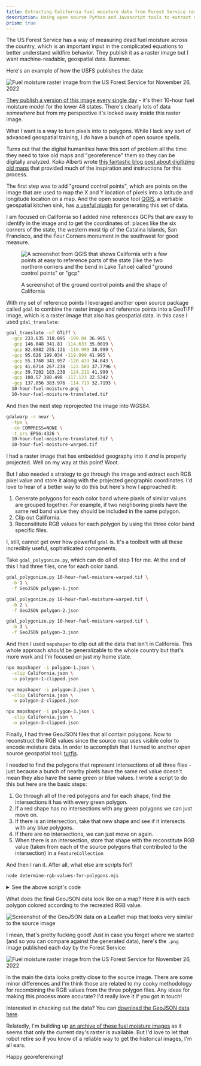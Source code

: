 ```yaml
---
title: Extracting California fuel moisture data from Forest Service rasters
description: Using open source Python and Javascript tools to extract data out of raster images and into GeoJSON files
prism: true
---
```


The US Forest Service has a way of measuring dead fuel moisture across the country, which is an important input in the complicated equations to better understand wildfire behavior. They publish it as a raster image but I want machine-readable, geospatial data. Bummer.

Here's an example of how the USFS publishes the data:

![Fuel moisture raster image from the US Forest Service for November 26, 2022](https://github.com/jeremiak/usfs-dead-fuel-moisture/blob/main/images/2022-11-26-fuel-moisture-us-10h.png?raw=true)

[They publish a version of this image every single day](https://www.wfas.net/index.php/dead-fuel-moisture-moisture--drought-38) - it's their 10-hour fuel moisture model for the lower 48 states. There's clearly lots of data _somewhere_ but from my perspective it's locked away inside this raster image.

What I want is a way to turn pixels into to polygons. While I lack any sort of advanced geospatial training, I _do_ have a bunch of open source spells.

Turns out that the digital humanities have this sort of problem all the time: they need to take old maps and "georeference" them so they can be digitally analyzed. Koko Alberti wrote [this fantastic blog post about digitizing old maps](https://kokoalberti.com/articles/georeferencing-and-digitizing-old-maps-with-gdal/) that provided much of the inspiration and instructions for this process.

The first step was to add "ground control points", which are points on the image that are used to map the X and Y location of pixels into a latitude and longitude location on a map. And the open source tool [QGIS](https://www.qgis.org/en/site/), a vertiable geospatial kitchen sink, has [a useful plugin](https://docs.qgis.org/3.22/en/docs/user_manual/working_with_raster/georeferencer.html?highlight=georef) for generating this set of data.

I am focused on California so I added nine references GCPs that are easy to identify in the image and to get the coordinates of: places like the six corners of the state, the western most tip of the Catalina Islands, San Francisco, and the Four Corners monument in the southwest for good measure.

<figure>

![A screenshot from QGIS that shows California with a few points at easy to reference parts of the state (like the two northern corners and the bend in Lake Tahoe) called "ground control points" or "gcp"](/img/fuel-moisture-maps/california-with-ground-control-points.png)

<figcaption>A screenshot of the ground control points and the shape of California</figcaption>

</figure>

With my set of reference points I leveraged another open source package called `gdal` to combine the raster image and reference points into a GeoTIFF image, which is a raster image that also has geospatial data. In this case I used `gdal_translate`:

```sh
gdal_translate -of GTiff \
  -gcp 233.635 318.095 -109.04 36.995 \
  -gcp 146.048 341.81 -114.633 35.0019 \
  -gcp 82.8982 255.131 -119.999 38.999 \
  -gcp 95.626 199.034 -119.999 41.995 \
  -gcp 55.1768 341.957 -120.433 34.043 \
  -gcp 41.6714 267.238 -122.503 37.7796 \
  -gcp 39.7202 183.238 -124.211 41.999 \
  -gcp 100.57 380.498 -117.123 32.5342 \
  -gcp 137.856 383.976 -114.719 32.7193 \
  10-hour-fuel-moisture.png \
  10-hour-fuel-moisture-translated.tif
```

And then the next step reprojected the image into WGS84.

```sh
gdalwarp -r near \
  -tps \
  -co COMPRESS=NONE \
  -t_srs EPSG:4326 \
  10-hour-fuel-moisture-translated.tif \
  10-hour-fuel-moisture-warped.tif
```

I had a raster image that has embedded geography into it _and_ is properly projected. Well on my way at this point! Woot.

But I also needed a strategy to go through the image and extract each RGB pixel value and store it along with the projected geographic coordinates. I'd love to hear of a better way to do this but here's how I approached it:

1. Generate polygons for each color band where pixels of similar values are grouped together. For example, if two neighboring pixels have the same red band value they should be included in the same polygon.
2. Clip out California.
3. Reconsititute RGB values for each polygon by using the three color band specific files.

I, still, cannot get over how powerful `gdal` is. It's a toolbelt with all these incredibly useful, sophisticated components.

Take `gdal_polygonize.py`, which can do _all_ of step 1 for me. At the end of this I had three files, one for each color band.

```sh
gdal_polygonize.py 10-hour-fuel-moisture-warped.tif \
  -b 1 \
  -f GeoJSON polygon-1.json

gdal_polygonize.py 10-hour-fuel-moisture-warped.tif \
  -b 2 \
  -f GeoJSON polygon-2.json

gdal_polygonize.py 10-hour-fuel-moisture-warped.tif \
  -b 3 \
  -f GeoJSON polygon-3.json
```

And then I used `mapshaper` to clip out all the data that isn't in California. This whole approach _should_ be generalizable to the whole country but that's more work and I'm focused on just my home state.

```sh
npx mapshaper -i polygon-1.json \
  -clip California.json \
  -o polygon-1-clipped.json

npx mapshaper -i polygon-2.json \
  -clip California.json \
  -o polygon-2-clipped.json

npx mapshaper -i polygon-3.json \
  -clip California.json \
  -o polygon-3-clipped.json
```

Finally, I had three GeoJSON files that all contain polygons. Now to reconstruct the RGB values since the source map uses visible color to encode moisture data. In order to accomplish that I turned to another open source geospatial tool: [turfjs](https://turfjs.org/).

I needed to find the polygons that represent intersections of all three files - just because a bunch of nearby pixels have the same red value doesn't mean they also have the same green or blue values. I wrote a script to do this but here are the basic steps:

1. Go through all of the red polygons and for each shape, find the intersections it has with every green polygon.
2. If a red shape has no intersections with any green polygons we can just move on.
3. If there is an intersection, take that new shape and see if it intersects with any blue polygons.
4. If there are no intersections, we can just move on again.
5. When there is an intersection, store that shape with the reconstitute RGB value (taken from each of the source polygons that contributed to the intersection) in a `FeatureCollection`

And then I ran it. After all, what else are scripts for?

```sh
node determine-rgb-values-for-polygons.mjs
```

<details>
  <summary>
    See the above script's code
  </summary>
  <div>
    <script src="https://gist.github.com/jeremiak/0504d26e05dabc5d70838481fd809ef4.js"></script>
  </div>
</details>

What does the final GeoJSON data look like on a map? Here it is with each polygon colored according to the recreated RGB value.


<noscript>
  <img src="/img/fuel-moisture-maps/screenshot-leaflet.png" alt="Screenshot of the GeoJSON data on a Leaflet map that looks very similar to the source image">
  <style>
    #map {
      display: none !important;
    }
  </style>
</noscript>

<div id="map"></div>

I mean, that's pretty fucking good! Just in case you forget where we started (and so you can compare against the generated data), here's the `.png` image published each day by the Forest Service:

![Fuel moisture raster image from the US Forest Service for November 26, 2022](https://github.com/jeremiak/usfs-dead-fuel-moisture/blob/main/images/2022-11-26-fuel-moisture-us-10h.png?raw=true)

In the main the data looks pretty close to the source image. There are some minor differences and I'm think those are related to my cooky methodology for recombining the RGB values from the three polygon files. Any ideas for making this process more accurate? I'd really love it if you got in touch!

Interested in checking out the data? You can [download the GeoJSON data here](/data/usfs-ca-fuel-moisture-data.json).

Relatedly, I'm building up [an archive of these fuel moisture images](https://github.com/jeremiak/usfs-dead-fuel-moisture) as it seems that only the current day's raster is available. But I'd love to let that robot retire so if you know of a reliable way to get the historical images, I'm all ears.

Happy georeferencing!

<link
rel="stylesheet"
href="https://unpkg.com/leaflet@1.9.3/dist/leaflet.css"
integrity="sha256-kLaT2GOSpHechhsozzB+flnD+zUyjE2LlfWPgU04xyI="
crossorigin=""
/>
<style>
  table.js-code-nav-container tbody tr:nth-child(odd) {
    background-color: var(--color-canvas-default) !important;
  }
  img {
    display: block;
    margin: 0 auto;
    /* max-width: 700px; */
  }
  #map {
    height: 350px;
    margin: 0 auto;
    max-width: 700px;
  }
  .gist a,
  #map .leaflet-control-attribution a {
    background-color: unset;
  }
</style>
<script
src="https://unpkg.com/leaflet@1.9.3/dist/leaflet.js"
integrity="sha256-WBkoXOwTeyKclOHuWtc+i2uENFpDZ9YPdf5Hf+D7ewM="
crossorigin=""
></script>

<script src="/js/usfs-ca-fuel-moisture.js"></script>
